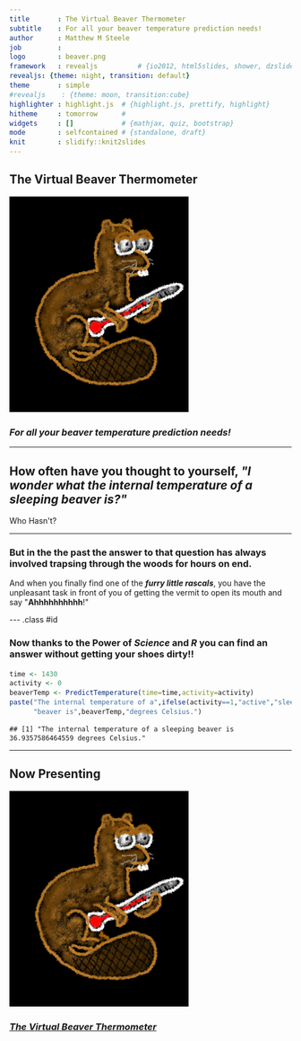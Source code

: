 ```yaml
---
title       : The Virtual Beaver Thermometer 
subtitle    : For all your beaver temperature prediction needs!
author      : Matthew M Steele
job         : 
logo        : beaver.png
framework   : revealjs          # {io2012, html5slides, shower, dzslides, ...}
revealjs: {theme: night, transition: default}
theme       : simple
#revealjs    : {theme: moon, transition:cube}
highlighter : highlight.js  # {highlight.js, prettify, highlight}
hitheme     : tomorrow      # 
widgets     : []            # {mathjax, quiz, bootstrap}
mode        : selfcontained # {standalone, draft}
knit        : slidify::knit2slides
---
```


## The Virtual Beaver Thermometer
![4](assets/img/beaver.png)

### *For all your beaver temperature prediction needs!*

---

## How often have you thought to yourself, *"I wonder what the internal temperature of a sleeping beaver is?"*

Who Hasn't?

---

### But in the the past the answer to that question has always involved trapsing through the woods for hours on end. 

And when you finally find one of the ***furry little rascals***, you have the unpleasant task in front of you of getting the vermit to open its mouth and say "**Ahhhhhhhhhh**!"

--- .class #id 

### Now thanks to the Power of *Science* and *R* you can find an answer without getting your shoes dirty!!



```r
time <- 1430
activity <- 0
beaverTemp <- PredictTemperature(time=time,activity=activity)
paste("The internal temperature of a",ifelse(activity==1,"active","sleeping"),
      "beaver is",beaverTemp,"degrees Celsius.")
```

```
## [1] "The internal temperature of a sleeping beaver is 36.9357586464559 degrees Celsius."
```

---
## Now Presenting 
![4](assets/img/beaver.png)
### [*The Virtual Beaver Thermometer*](http://matthewmsteele.shinyapps.io/beaverThermometer/)
